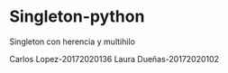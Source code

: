 # Singleton-python
Singleton con herencia y multihilo

Carlos Lopez-20172020136 
Laura Dueñas-20172020102
